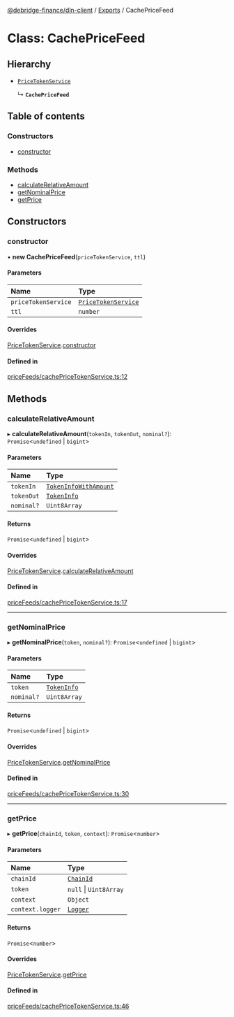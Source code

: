 [@debridge-finance/dln-client](../README.md) / [Exports](../modules.md) / CachePriceFeed

# Class: CachePriceFeed

## Hierarchy

- [`PriceTokenService`](PriceTokenService.md)

  ↳ **`CachePriceFeed`**

## Table of contents

### Constructors

- [constructor](CachePriceFeed.md#constructor)

### Methods

- [calculateRelativeAmount](CachePriceFeed.md#calculaterelativeamount)
- [getNominalPrice](CachePriceFeed.md#getnominalprice)
- [getPrice](CachePriceFeed.md#getprice)

## Constructors

### constructor

• **new CachePriceFeed**(`priceTokenService`, `ttl`)

#### Parameters

| Name | Type |
| :------ | :------ |
| `priceTokenService` | [`PriceTokenService`](PriceTokenService.md) |
| `ttl` | `number` |

#### Overrides

[PriceTokenService](PriceTokenService.md).[constructor](PriceTokenService.md#constructor)

#### Defined in

[priceFeeds/cachePriceTokenService.ts:12](https://github.com/debridge-finance/dln-ts-client/blob/dc0fd1b/src/priceFeeds/cachePriceTokenService.ts#L12)

## Methods

### calculateRelativeAmount

▸ **calculateRelativeAmount**(`tokenIn`, `tokenOut`, `nominal?`): `Promise`<`undefined` \| `bigint`\>

#### Parameters

| Name | Type |
| :------ | :------ |
| `tokenIn` | [`TokenInfoWithAmount`](../modules.md#tokeninfowithamount) |
| `tokenOut` | [`TokenInfo`](../modules.md#tokeninfo) |
| `nominal?` | `Uint8Array` |

#### Returns

`Promise`<`undefined` \| `bigint`\>

#### Overrides

[PriceTokenService](PriceTokenService.md).[calculateRelativeAmount](PriceTokenService.md#calculaterelativeamount)

#### Defined in

[priceFeeds/cachePriceTokenService.ts:17](https://github.com/debridge-finance/dln-ts-client/blob/dc0fd1b/src/priceFeeds/cachePriceTokenService.ts#L17)

___

### getNominalPrice

▸ **getNominalPrice**(`token`, `nominal?`): `Promise`<`undefined` \| `bigint`\>

#### Parameters

| Name | Type |
| :------ | :------ |
| `token` | [`TokenInfo`](../modules.md#tokeninfo) |
| `nominal?` | `Uint8Array` |

#### Returns

`Promise`<`undefined` \| `bigint`\>

#### Overrides

[PriceTokenService](PriceTokenService.md).[getNominalPrice](PriceTokenService.md#getnominalprice)

#### Defined in

[priceFeeds/cachePriceTokenService.ts:30](https://github.com/debridge-finance/dln-ts-client/blob/dc0fd1b/src/priceFeeds/cachePriceTokenService.ts#L30)

___

### getPrice

▸ **getPrice**(`chainId`, `token`, `context`): `Promise`<`number`\>

#### Parameters

| Name | Type |
| :------ | :------ |
| `chainId` | [`ChainId`](../enums/ChainId.md) |
| `token` | ``null`` \| `Uint8Array` |
| `context` | `Object` |
| `context.logger` | [`Logger`](Logger.md) |

#### Returns

`Promise`<`number`\>

#### Overrides

[PriceTokenService](PriceTokenService.md).[getPrice](PriceTokenService.md#getprice)

#### Defined in

[priceFeeds/cachePriceTokenService.ts:46](https://github.com/debridge-finance/dln-ts-client/blob/dc0fd1b/src/priceFeeds/cachePriceTokenService.ts#L46)
